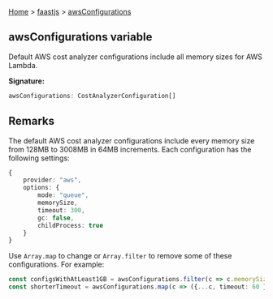 [Home](./index) &gt; [faastjs](./faastjs.md) &gt; [awsConfigurations](./faastjs.awsconfigurations.md)

## awsConfigurations variable

Default AWS cost analyzer configurations include all memory sizes for AWS Lambda.

<b>Signature:</b>

```typescript
awsConfigurations: CostAnalyzerConfiguration[]
```

## Remarks

The default AWS cost analyzer configurations include every memory size from 128MB to 3008MB in 64MB increments. Each configuration has the following settings:

```typescript
{
    provider: "aws",
    options: {
        mode: "queue",
        memorySize,
        timeout: 300,
        gc: false,
        childProcess: true
    }
}

```
Use `Array.map` to change or `Array.filter` to remove some of these configurations. For example:

```typescript
const configsWithAtLeast1GB = awsConfigurations.filter(c => c.memorySize > 1024)
const shorterTimeout = awsConfigurations.map(c => ({...c, timeout: 60 }));

```

